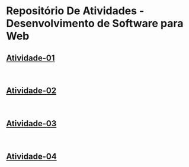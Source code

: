 # Repositório De Atividades - Desenvolvimento de Software para Web

## [Atividade-01](atividade-01)

<br />

## [Atividade-02](atividade-02)

<br />

## [Atividade-03](atividade-03)

<br />

## [Atividade-04](atividade-04)

<br />

